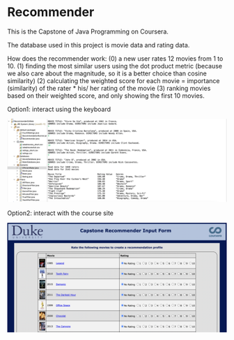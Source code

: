 # Recommender

This is the Capstone of Java Programming on Coursera. 


The database used in this project is movie data and rating data. 

How does the recommender work: (0) a new user rates 12 movies from 1 to 10. (1) finding the most similar users using the dot product metric (because we also care about the magnitude, so it is a better choice than cosine similarity) (2) calculating the weighted score for each movie  = importance (similarity) of the rater * his/ her rating of the movie (3) ranking movies based on their weighted score, and only showing the first 10 movies.

Option1: interact using the keyboard


![Alt text](Keyboard-Interactions.png)

Option2: interact with the course site


![Alt text](Course-Site-Integration.png)
